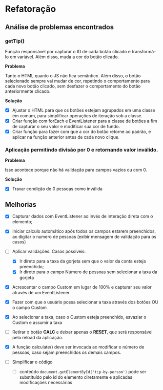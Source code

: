 # Refatoração

## Análise de problemas encontrados

### getTip()

Função responsável por capturar o ID de cada botão clicado e transformá-lo em variável. Além disso, muda a cor do botão clicado.

**Problema**

Tanto o HTML quanto o JS não fica semântico. Além disso, o botão selecionado sempre vai mudar de cor, repetindo o comportamento para cada novo botão clicado, sem desfazer o comportamento do botão anteriormente clicado.

**Solução**

- [x] Ajustar o HTML para que os botões estejam agrupados em uma classe em comum, para simplificar operações de iteração sob a classe.
- [x] Criar função com forEach e EventListener para a classe de botões a fim de capturar o seu valor e modificar sua cor de fundo.
- [x] Criar função para fazer com que a cor do botão retorne ao padrão, e aplicar na função anterior antes de cada novo clique.

### Aplicação permitindo divisão por 0 e retornando valor inválido.

**Problema**

Isso acontece porque não há validação para campos vazios ou com 0.

**Solução** 

- [x] Travar condição de 0 pessoas como inválida

## Melhorias 

- [x] Capturar dados com EventListener ao invés de interação direta com o elemento;
- [x] Iniciar calculo automático após todos os campos estarem preenchidos, ao digitar o numero de pessoas (exibir mensagem de validação para os casos)
- [ ] Aplicar validações. Casos possíveis:
    - [x] Ir direto para a taxa da gorjeta sem que o valor da conta esteja preenchido;
    - [x] Ir direto para o campo Número de pessoas sem selecionar a taxa da gorjeta
- [x] Acrescentar o campo Custom em lugar de 100% e capturar seu valor através de um EventListener
- [x] Fazer com que o usuário possa selecionar a taxa através dos botões OU o campo Custom
- [x] Ao selecionar a taxa, caso o Custom esteja preenchido, esvaziar o Custom e assumir a taxa
- [ ] Retirar o botão **CALC** e deixar apenas o **RESET**, que será responsável pelo reload da aplicação.

- [x] A função calculate() deve ser invocada ao modificar o número de pessoas, caso sejam preenchidos os demais campos.

- [ ] Simplificar o código
    - [ ] conteúdo `document.getElementById('tip-by-person')` pode ser substituído pelo id do elemento diretamente e aplicadas modificações necessárias